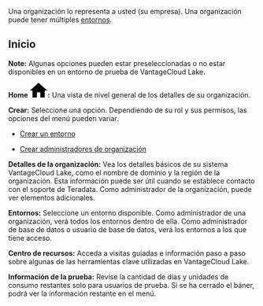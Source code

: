 Una organización lo representa a usted (su empresa). Una organización puede tener múltiples [entornos](sbt1640280496980.md).

Inicio
------

**Note:** Algunas opciones pueden estar preseleccionadas o no estar disponibles en un entorno de prueba de VantageCloud Lake.

**Home** ![House icon.](Images/cxp1588894410855.svg)**:** Una vista de nivel general de los detalles de su organización.

**Crear:** Seleccione una opción. Dependiendo de su rol y sus permisos, las opciones del menú pueden variar.

-   [Crear un entorno](qiv1640281527006.md)

-   [Crear administradores de organización](hrv1640281410572.md)

**Detalles de la organización:** Vea los detalles básicos de su sistema VantageCloud Lake, como el nombre de dominio y la región de la organización. Esta información puede ser útil cuando se establece contacto con el soporte de Teradata. Como administrador de la organización, puede ver elementos adicionales.

**Entornos:** Seleccione un entorno disponible. Como administrador de una organización, verá todos los entornos dentro de ella. Como administrador de base de datos o usuario de base de datos, verá los entornos a los que tiene acceso.

**Centro de recursos:** Acceda a visitas guiadas e información paso a paso sobre algunas de las herramientas clave utilizadas en VantageCloud Lake.

**Información de la prueba:** Revise la cantidad de días y unidades de consumo restantes solo para usuarios de prueba. Si se ha cerrado el báner, podrá ver la información restante en el menú.
